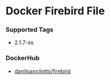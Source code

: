 # Docker Firebird File

### Supported Tags
* 2.1.7-ss

### DockerHub
* [daniloancilotto/firebird](https://hub.docker.com/r/daniloancilotto/firebird/)
